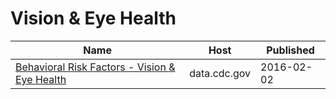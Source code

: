 # Vision & Eye Health

Name | Host | Published
---- | ---- | ---------
[Behavioral Risk Factors - Vision & Eye Health](../datasets/pttf-ck53.md) | data.cdc.gov | 2016-02-02

